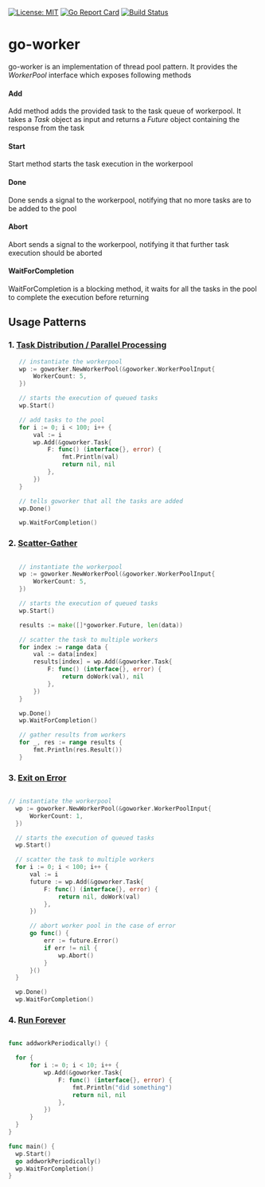 
[![License: MIT](https://img.shields.io/badge/License-MIT-blue.svg)](https://github.com/anshal21/go-worker/blob/main/LICENSE) [![Go Report Card](https://goreportcard.com/badge/github.com/anshal21/go-worker)](https://goreportcard.com/report/github.com/anshal21/go-worker) [![Build Status](https://travis-ci.com/anshal21/go-worker.svg?branch=main)](https://travis-ci.com/anshal21/go-worker)

# go-worker
go-worker is an implementation of thread pool pattern. It provides the *WorkerPool* interface which exposes following methods

#### Add 
Add method adds the provided task to the task queue of workerpool. It takes a *Task* object as input and returns a *Future* object containing the response from the task

#### Start
Start method starts the task execution in the workerpool

#### Done
Done sends a signal to the workerpool, notifying that no more tasks are to be added to the pool

#### Abort
Abort sends a signal to the workerpool, notifying it that further task execution should be aborted

#### WaitForCompletion
WaitForCompletion is a blocking method, it waits for all the tasks in the pool to complete the execution before returning


 ## Usage Patterns

 ### 1. [ Task Distribution / Parallel Processing ](https://github.com/anshal21/go-worker/blob/main/examples/multipler-workers/main.go)  
 ```go
    // instantiate the workerpool
	wp := goworker.NewWorkerPool(&goworker.WorkerPoolInput{
		WorkerCount: 5,
	})

	// starts the execution of queued tasks
	wp.Start()

	// add tasks to the pool
	for i := 0; i < 100; i++ {
		val := i
		wp.Add(&goworker.Task{
			F: func() (interface{}, error) {
				fmt.Println(val)
				return nil, nil
			},
		})
	}

	// tells goworker that all the tasks are added
	wp.Done()

	wp.WaitForCompletion()
 ``` 

  ### 2. [ Scatter-Gather ](https://github.com/anshal21/go-worker/blob/main/examples/scatter-gather/main.go)       
 ```go

	// instantiate the workerpool
	wp := goworker.NewWorkerPool(&goworker.WorkerPoolInput{
		WorkerCount: 5,
	})

	// starts the execution of queued tasks
	wp.Start()

	results := make([]*goworker.Future, len(data))

	// scatter the task to multiple workers
	for index := range data {
		val := data[index]
		results[index] = wp.Add(&goworker.Task{
			F: func() (interface{}, error) {
				return doWork(val), nil
			},
		})
	}

	wp.Done()
	wp.WaitForCompletion()

	// gather results from workers
	for _, res := range results {
		fmt.Println(res.Result())
	}
 ```  

 ### 3. [ Exit on Error ]( https://github.com/anshal21/go-worker/blob/main/examples/error-pool/main.go )
  ```go

// instantiate the workerpool
	wp := goworker.NewWorkerPool(&goworker.WorkerPoolInput{
		WorkerCount: 1,
	})

	// starts the execution of queued tasks
	wp.Start()

	// scatter the task to multiple workers
	for i := 0; i < 100; i++ {
		val := i
		future := wp.Add(&goworker.Task{
			F: func() (interface{}, error) {
				return nil, doWork(val)
			},
		})

		// abort worker pool in the case of error
		go func() {
			err := future.Error()
			if err != nil {
				wp.Abort()
			}
		}()
	}

	wp.Done()
	wp.WaitForCompletion()
 ``` 

### 4. [ Run Forever ]( https://github.com/anshal21/go-worker/blob/main/examples/forever-running/main.go )
  ```go

func addworkPeriodically() {

	for {
		for i := 0; i < 10; i++ {
			wp.Add(&goworker.Task{
				F: func() (interface{}, error) {
					fmt.Println("did something")
					return nil, nil
				},
			})
		}
	}
}

func main() {
	wp.Start()
	go addworkPeriodically()
	wp.WaitForCompletion()
}
 ``` 


